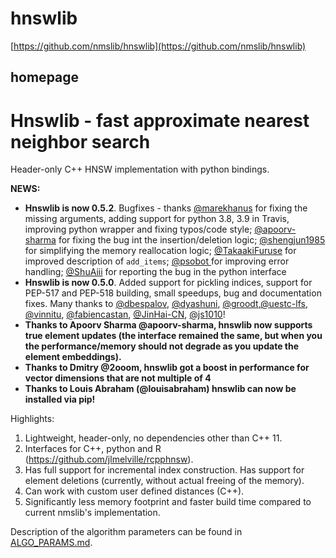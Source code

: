 # hnswlib

[https://github.com/nmslib/hnswlib](https://github.com/nmslib/hnswlib)

## homepage

# Hnswlib - fast approximate nearest neighbor search

Header-only C++ HNSW implementation with python bindings.

**NEWS:**

- **Hnswlib is now 0.5.2**. Bugfixes - thanks [@marekhanus](https://github.com/marekhanus) for fixing the missing arguments, adding support for python 3.8, 3.9 in Travis, improving python wrapper and fixing typos/code style; [@apoorv-sharma](https://github.com/apoorv-sharma) for fixing the bug int the insertion/deletion logic; [@shengjun1985](https://github.com/shengjun1985) for simplifying the memory reallocation logic; [@TakaakiFuruse](https://github.com/TakaakiFuruse) for improved description of `add_items`; [@psobot ](https://github.com/psobot)for improving error handling; [@ShuAiii](https://github.com/ShuAiii) for reporting the bug in the python interface
- **Hnswlib is now 0.5.0**. Added support for pickling indices, support for PEP-517 and PEP-518 building, small speedups, bug and documentation fixes. Many thanks to [@dbespalov](https://github.com/dbespalov), [@dyashuni](https://github.com/dyashuni), [@groodt](https://github.com/groodt),[@uestc-lfs](https://github.com/uestc-lfs), [@vinnitu](https://github.com/vinnitu), [@fabiencastan](https://github.com/fabiencastan), [@JinHai-CN](https://github.com/JinHai-CN), [@js1010](https://github.com/js1010)!
- **Thanks to Apoorv Sharma @apoorv-sharma, hnswlib now supports true element updates (the interface remained the same, but when you the performance/memory should not degrade as you update the element embeddings).**
- **Thanks to Dmitry @2ooom, hnswlib got a boost in performance for vector dimensions that are not multiple of 4**
- **Thanks to Louis Abraham (@louisabraham) hnswlib can now be installed via pip!**

Highlights:

1. Lightweight, header-only, no dependencies other than C++ 11.
2. Interfaces for C++, python and R (<https://github.com/jlmelville/rcpphnsw>).
3. Has full support for incremental index construction. Has support for element deletions (currently, without actual freeing of the memory).
4. Can work with custom user defined distances (C++).
5. Significantly less memory footprint and faster build time compared to current nmslib's implementation.

Description of the algorithm parameters can be found in [ALGO_PARAMS.md](https://github.com/nmslib/hnswlib/blob/master/ALGO_PARAMS.md).